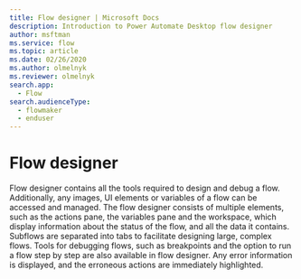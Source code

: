 ```yaml
---
title: Flow designer | Microsoft Docs
description: Introduction to Power Automate Desktop flow designer
author: msftman
ms.service: flow
ms.topic: article
ms.date: 02/26/2020
ms.author: olmelnyk
ms.reviewer: olmelnyk
search.app: 
  - Flow
search.audienceType: 
  - flowmaker
  - enduser
---
```


# Flow designer

Flow designer contains all the tools required to design and debug a flow. Additionally, any images, UI elements or variables of a flow can be accessed and managed. The flow designer consists of multiple elements, such as the actions pane, the variables pane and the workspace, which display information about the status of the flow, and all the data it contains. Subflows are separated into tabs to facilitate designing large, complex flows.  Tools for debugging flows, such as breakpoints and the option to run a flow step by step are also available in flow designer. Any error information is displayed, and the erroneous actions are immediately highlighted.
